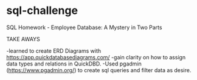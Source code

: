 # sql-challenge
SQL Homework - Employee Database: A Mystery in Two Parts

TAKE AWAYS

-learned to create ERD Diagrams with https://app.quickdatabasediagrams.com/
-gain clarity on how to assign data types and relations in QuickDBD.
-Used pgadmin (https://www.pgadmin.org/) to create sql queries and filter data as desire.
